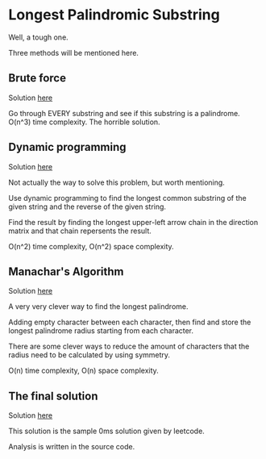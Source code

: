 # Longest Palindromic Substring

Well, a tough one.

Three methods will be mentioned here.

## Brute force

Solution [here](brute_force.cpp)

Go through EVERY substring and see if this substring is a palindrome. O(n^3) time complexity. The horrible solution.

## Dynamic programming

Solution [here](dp.cpp)

Not actually the way to solve this problem, but worth mentioning.

Use dynamic programming to find the longest common substring of the given string and the reverse of the given string.

Find the result by finding the longest upper-left arrow chain in the direction matrix and that chain repersents the result.

O(n^2) time complexity, O(n^2) space complexity.

## Manachar's Algorithm

Solution [here](manacher.cpp)

A very very clever way to find the longest palindrome.

Adding empty character between each character, then find and store the longest palindrome radius starting from each character.

There are some clever ways to reduce the amount of characters that the radius need to be calculated by using symmetry.

O(n) time complexity, O(n) space complexity.

## The final solution

Solution [here](solution_sample_0ms)

This solution is the sample 0ms solution given by leetcode.

Analysis is written in the source code.
